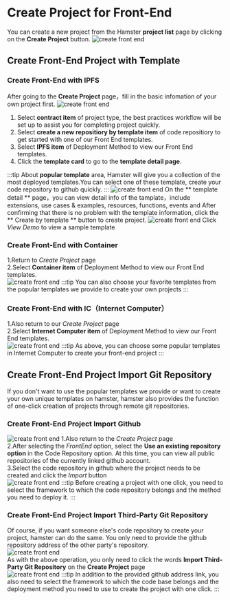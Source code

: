 # Create Project for Front-End
You can create a new project from the Hamster **project list** page by clicking on the **Create Project** button.
![create front end](./img/create_front_end01.png)
## Create Front-End Project with Template

### Create Front-End with IPFS 

After going to the **Create Project** page，fill in the basic infomation of your own project first.
![create front end](./img/create_front_end02.png)

1. Select **contract item** of project type, the best practices workflow will be set up to assist you for completing project quickly.
2. Select **create a new repositiory by template item** of code repositiory to get started with one of our Front End templates.
3. Select **IPFS item** of Deployment Method to view our Front End templates.
4. Click the **template card** to go to the **template detail page**.

:::tip
About **popular template** area, Hamster will give you a collection of the most deployed templates.You can select one of these template, create your code repository to github quickly.
:::
![create front end](./img/create_front_end03.png)
On the ** template detail ** page，you can view detail info of the tamplate，include extensions, use cases & examples, resources, functions, events and After confirming that there is no problem with the template information, click the ** Create by template ** button to create project.
![create front end](./img/create_front_end04.png)
Click *View Demo* to view a sample template  

### Create Front-End with Container
1.Return to *Create Project* page  
2.Select **Container item** of Deployment Method to view our Front End templates.  
![create front end](./img/create_front_end05.png)
:::tip
You can also choose your favorite templates from the popular templates we provide to create your own projects
:::

### Create Front-End with IC（Internet Computer）
1.Also return to our *Create Project* page  
2.Select **Internet Computer item** of Deployment Method to view our Front End templates.  
![create front end](./img/create_front_end06.png)
:::tip
As above, you can choose some popular templates in Internet Computer to create your front-end project
:::  
## Create Front-End Project Import Git Repository
If you don't want to use the popular templates we provide or want to create your own unique templates on hamster, hamster also provides the function of one-click creation of projects through remote git repositories.  
### Create Front-End Project Import Github
![create front end](./img/front_end07.png)
1.Also return to the *Create Project* page  
2.After selecting the *FrontEnd* option, select the **Use an existing repository option** in the Code Repository option. At this time, you can view all public repositories of the currently linked github account.  
3.Select the code repository in github where the project needs to be created and click the *Import* button  
![create front end](./img/create_front_end08.png)
:::tip
Before creating a project with one click, you need to select the framework to which the code repository belongs and the method you need to deploy it.
:::  
### Create Front-End Project Import Third-Party Git Repository
Of course, if you want someone else's code repository to create your project, hamster can do the same. You only need to provide the github repository address of the other party's repository.  
![create front end](./img/create_front_end09.png)  
As with the above operation, you only need to click the words **Import Third-Party Git Repository** on the **Create Project** page  
![create front end](./img/create_front_end10.png)
:::tip
In addition to the provided github address link, you also need to select the framework to which the code base belongs and the deployment method you need to use to create the project with one click.
:::  
